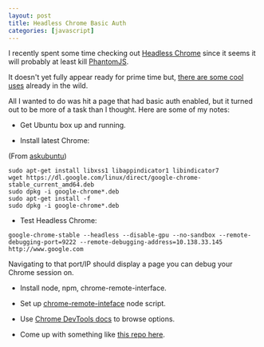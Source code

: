 ```yaml
---
layout: post
title: Headless Chrome Basic Auth
categories: [javascript]
---
```


I recently spent some time checking out [Headless Chrome](https://developers.google.com/web/updates/2017/04/headless-chrome) since it seems it will probably at least kill [PhantomJS](http://phantomjs.org/).

It doesn't yet fully appear ready for prime time but, [there are some cool uses](https://medium.com/@dschnr/using-headless-chrome-as-an-automated-screenshot-tool-4b07dffba79a) already in the wild.

All I wanted to do was hit a page that had basic auth enabled, but it turned out to be more of a task than I thought. Here are some of my notes:

* Get Ubuntu box up and running.

* Install latest Chrome:

(From [askubuntu](https://askubuntu.com/questions/79280/how-to-install-chrome-browser-properly-via-command-line))

```
sudo apt-get install libxss1 libappindicator1 libindicator7
wget https://dl.google.com/linux/direct/google-chrome-stable_current_amd64.deb
sudo dpkg -i google-chrome*.deb
sudo apt-get install -f
sudo dpkg -i google-chrome*.deb
```

* Test Headless Chrome:

```
google-chrome-stable --headless --disable-gpu --no-sandbox --remote-debugging-port=9222 --remote-debugging-address=10.138.33.145  http://www.google.com
```

Navigating to that port/IP should display a page you can debug your Chrome session on.

* Install node, npm, chrome-remote-interface.

* Set up [chrome-remote-inteface](https://www.npmjs.com/package/chrome-remote-interface) node script.

* Use [Chrome DevTools docs](https://chromedevtools.github.io/devtools-protocol/tot/Network/#type-Headers) to browse options.

* Come up with something like [this repo here](https://github.com/hross/headless-chrome-basic-auth).
